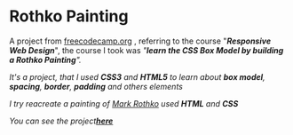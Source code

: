 # Rothko Painting 
A project from <a href="https://freecodecamp.org">freecodecamp.org</a> , referring to the course "***Responsive Web Design***", the  course I took was <em> "***learn the CSS Box Model by building a Rothko Painting***".<em>

It's a project, that I used **CSS3** and **HTML5** to learn about **box model**, **spacing**, **border**, **padding** and others elements

I try reacreate a painting of *<a href="https://pt.wikipedia.org/wiki/Mark_Rothko" target="_blank">Mark Rothko</a>* used **HTML** and **CSS**

You can see the project<a href="https://codepen.io/RobertSilva/pen/OJvLdaP">**here**</a> 
 
  
